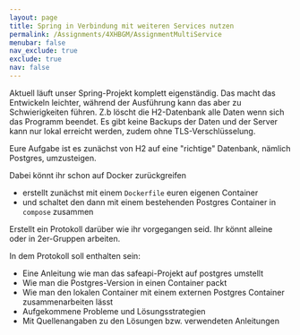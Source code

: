 ```yaml
---
layout: page
title: Spring in Verbindung mit weiteren Services nutzen
permalink: /Assignments/4XHBGM/AssignmentMultiService
menubar: false
nav_exclude: true
exclude: true
nav: false
---
```


Aktuell läuft unser Spring-Projekt komplett eigenständig. Das macht das Entwickeln leichter, während der Ausführung kann das aber zu Schwierigkeiten führen. 
Z.b löscht die H2-Datenbank alle Daten wenn sich das Programm beendet. Es gibt keine Backups der Daten und der Server kann nur lokal erreicht werden, zudem ohne TLS-Verschlüsselung.

Eure Aufgabe ist es zunächst von H2 auf eine "richtige" Datenbank, nämlich Postgres, umzusteigen. 

Dabei könnt ihr schon auf Docker zurückgreifen
- erstellt zunächst mit einem `Dockerfile` euren eigenen Container
- und schaltet den dann mit einem bestehenden Postgres Container in `compose` zusammen

Erstellt ein Protokoll darüber wie ihr vorgegangen seid. Ihr könnt alleine oder in 2er-Gruppen arbeiten. 

In dem Protokoll soll enthalten sein:
 - Eine Anleitung wie man das safeapi-Projekt auf postgres umstellt
 - Wie man die Postgres-Version in einen Container packt
 - Wie man den lokalen Container mit einem externen Postgres Container zusammenarbeiten lässt
 - Aufgekommene Probleme und Lösungsstrategien
 - Mit Quellenangaben zu den Lösungen bzw. verwendeten Anleitungen
